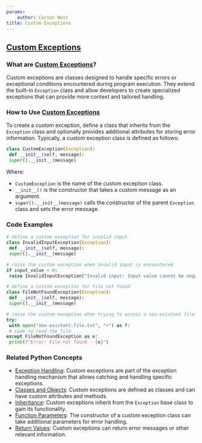 ```yaml
---
params:
	author: Carson West
title: Custom Exceptions
--- 
```

## [Custom Exceptions](./../custom-exceptions/)

### What are [Custom Exceptions](./../custom-exceptions/)?
Custom exceptions are classes designed to handle specific errors or exceptional conditions encountered during program execution. They extend the built-in `Exception` class and allow developers to create specialized exceptions that can provide more context and tailored handling.

### How to Use [Custom Exceptions](./../custom-exceptions/)
To create a custom exception, define a class that inherits from the `Exception` class and optionally provides additional attributes for storing error information. Typically, a custom exception class is defined as follows:

```python
class CustomException(Exception):
 def __init__(self, message):
 super().__init__(message)
```

Where:

- `CustomException` is the name of the custom exception class.
- `__init__()` is the constructor that takes a custom message as an argument.
- `super().__init__(message)` calls the constructor of the parent `Exception` class and sets the error message.

### Code Examples
```python
# define a custom exception for invalid input
class InvalidInputException(Exception):
 def __init__(self, message):
 super().__init__(message)

# raise the custom exception when invalid input is encountered
if input_value < 0:
 raise InvalidInputException("Invalid input: Input value cannot be negative")
```

```python
# define a custom exception for file not found
class FileNotFoundException(Exception):
 def __init__(self, message):
 super().__init__(message)

# raise the custom exception when trying to access a non-existent file
try:
 with open("non-existent-file.txt", "r") as f:
 # code to read the file
except FileNotFoundException as e:
 print(f"Error: File not found - {e}")
```

### Related Python Concepts

- [Exception Handling](./../exception-handling/): Custom exceptions are part of the exception handling mechanism that allows catching and handling specific exceptions.
- [Classes and Objects](./../classes-and-objects/): Custom exceptions are defined as classes and can have custom attributes and methods.
- [Inheritance](./../inheritance/): Custom exceptions inherit from the `Exception` base class to gain its functionality.
- [Function Parameters](./../function-parameters/): The constructor of a custom exception class can take additional parameters for error handling.
- [Return Values](./../return-values/): Custom exceptions can return error messages or other relevant information.